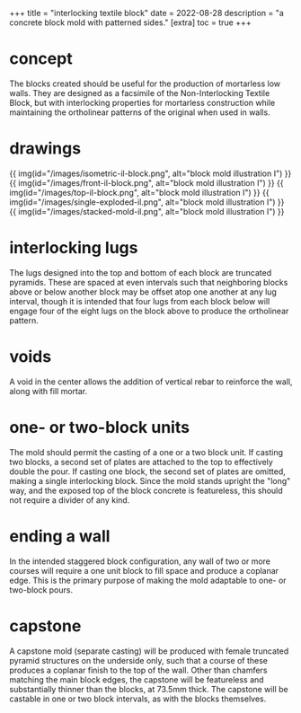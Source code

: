 +++
title = "interlocking textile block"
date = 2022-08-28
description = "a concrete block mold with patterned sides."
[extra]
  toc = true
+++

# concept
The blocks created should be useful for the production of mortarless low walls. They are designed as a facsimile of the Non-Interlocking Textile Block, but with interlocking properties for mortarless construction while maintaining the ortholinear patterns of the original when used in walls.

# drawings
{{ img(id="/images/isometric-il-block.png", alt="block mold illustration I") }}
{{ img(id="/images/front-il-block.png", alt="block mold illustration I") }}
{{ img(id="/images/top-il-block.png", alt="block mold illustration I") }}
{{ img(id="/images/single-exploded-il.png", alt="block mold illustration I") }}
{{ img(id="/images/stacked-mold-il.png", alt="block mold illustration I") }}

# interlocking lugs
The lugs designed into the top and bottom of each block are truncated pyramids. These are spaced at even intervals such that neighboring blocks above or below another block may be offset atop one another at any lug interval, though it is intended that four lugs from each block below will engage four of the eight lugs on the block above to produce the ortholinear pattern.

# voids
A void in the center allows the addition of vertical rebar to reinforce the wall, along with fill mortar.

# one- or two-block units
The mold should permit the casting of a one or a two block unit. If casting two blocks, a second set of plates are attached to the top to effectively double the pour. If casting one block, the second set of plates are omitted, making a single interlocking block. Since the mold stands upright the "long" way, and the exposed top of the block concrete is featureless, this should not require a divider of any kind.

# ending a wall
In the intended staggered block configuration, any wall of two or more courses will require a one unit block to fill space and produce a coplanar edge. This is the primary purpose of making the mold adaptable to one- or two-block pours.

# capstone
A capstone mold (separate casting) will be produced with female truncated pyramid structures on the underside only, such that a course of these produces a coplanar finish to the top of the wall. Other than chamfers matching the main block edges, the capstone will be featureless and substantially thinner than the blocks, at 73.5mm thick. The capstone will be castable in one or two block intervals, as with the blocks themselves.